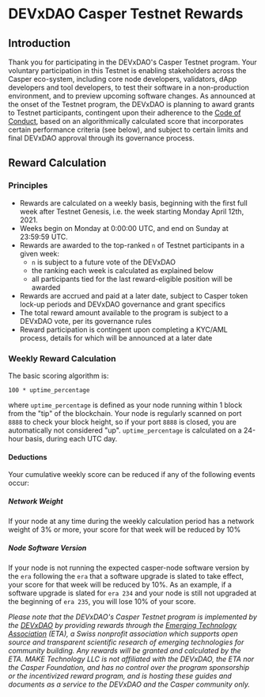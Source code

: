 # DEVxDAO Casper Testnet Rewards

## Introduction

Thank you for participating in the DEVxDAO's Casper Testnet program. Your voluntary participation in this Testnet is enabling 
stakeholders across the Casper eco-system, including core node developers, validators, dApp developers and tool developers,
to test their software in a non-production environment, and to preview upcoming software changes. 
As announced at the onset of the Testnet program, the DEVxDAO is planning to award grants to Testnet participants, contingent
upon their adherence to the [Code of Conduct](testnet.md), based on an algorithmically calculated score that incorporates
certain performance criteria (see below), and subject to certain limits and final DEVxDAO approval through its governance process.

## Reward Calculation

### Principles

* Rewards are calculated on a weekly basis, beginning with the first full week after Testnet Genesis, i.e. the week starting 
  Monday April 12th, 2021.
* Weeks begin on Monday at 0:00:00 UTC, and end on Sunday at 23:59:59 UTC.
* Rewards are awarded to the top-ranked `n` of Testnet participants in a given week:
    * `n` is subject to a future vote of the DEVxDAO
    * the ranking each week is calculated as explained below 
    * all participants tied for the last reward-eligible position will be awarded
* Rewards are accrued and paid at a later date, subject to Casper token lock-up periods and DEVxDAO governance and grant specifics
* The total reward amount available to the program is subject to a DEVxDAO vote, per its governance rules
* Reward participation is contingent upon completing a KYC/AML process, details for which will be announced at a later date

### Weekly Reward Calculation

The basic scoring algorithm is:

```shell
100 * uptime_percentage
```
where `uptime_percentage` is defined as your node running within 1 block from the "tip" of the blockchain. Your node is regularly scanned
on port `8888` to check your block height, so if your port `8888` is closed, you are automatically not considered "up". `uptime_percentage`
is calculated on a 24-hour basis, during each UTC day. 

#### Deductions

Your cumulative weekly score can be reduced if any of the following events occur:

##### Network Weight

If your node at any time during the weekly calculation period has a network weight of 3% or more, your score for that 
week will be reduced by 10%

##### Node Software Version

If your node is not running the expected casper-node software version by the `era` following the `era` that a software
upgrade is slated to take effect, your score for that week will be reduced by 10%. As an example, if a software upgrade is
slated for `era 234` and your node is still not upgraded at the beginning of `era 235`, you will lose 10% of your score.


_Please note that the DEVxDAO's Casper Testnet program is implemented by the [DEVxDAO](https://devxdao.com) by providing rewards 
through the [Emerging Technology Association](https://www.emergingte.ch) (ETA), a Swiss nonprofit association which supports open source 
and transparent scientific research of emerging technologies for community building. 
Any rewards will be granted and calculated by the ETA. MAKE Technology LLC is not affiliated
with the DEVxDAO, the ETA nor the Casper Foundation, and has no control over the program sponsorship or the incentivized
reward program, and is hosting these guides and documents as a service to the DEVxDAO and the Casper community only._

